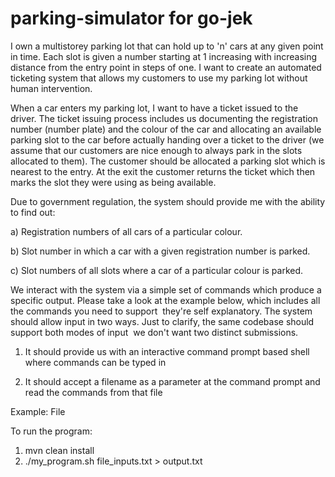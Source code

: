 # parking-simulator for go-jek

I own a multi­storey parking lot that can hold up to 'n' cars at any given point in time. Each
slot is given a number starting at 1 increasing with increasing distance from the entry point in
steps of one. I want to create an automated ticketing system that allows my customers to use
my parking lot without human intervention.

When a car enters my parking lot, I want to have a ticket issued to the driver. The ticket
issuing process includes us documenting the registration number (number plate) and the
colour of the car and allocating an available parking slot to the car before actually handing
over a ticket to the driver (we assume that our customers are nice enough to always park in
the slots allocated to them). The customer should be allocated a parking slot which is nearest
to the entry. At the exit the customer returns the ticket which then marks the slot they were
using as being available.

Due to government regulation, the system should provide me with the ability to find out:

a) Registration numbers of all cars of a particular colour.

b) Slot number in which a car with a given registration number is parked.

c) Slot numbers of all slots where a car of a particular colour is parked.

We interact with the system via a simple set of commands which produce a specific output.
Please take a look at the example below, which includes all the commands you need to
support ­ they're self explanatory. The system should allow input in two ways. Just to clarify,
the same codebase should support both modes of input ­ we don't want two distinct
submissions.

1) It should provide us with an interactive command prompt based shell where commands can
be typed in

2) It should accept a filename as a parameter at the command prompt and read the
commands from that file

Example: File

To run the program:
1. mvn clean install
2. ./my_program.sh file_inputs.txt > output.txt
